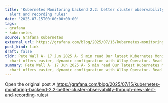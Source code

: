 ```yaml
---
title: 'Kubernetes Monitoring backend 2.2: better cluster observability through new
  alert and recording rules'
date: '2025-07-15T00:00:00+00:00'
tags:
- grafana
- kubernetes
source: Grafana Kubernetes
external_url: https://grafana.com/blog/2025/07/15/kubernetes-monitoring-backend-2.2-better-cluster-observability-through-new-alert-and-recording-rules/
post_kind: link
draft: false
tldr: Pete Wall Â· 17 Jun 2025 Â· 5 min read Our latest Kubernetes Monitoring Helm
  chart offers easier, dynamic configuration with Alloy Operator. Read more.
summary: Pete Wall Â· 17 Jun 2025 Â· 5 min read Our latest Kubernetes Monitoring Helm
  chart offers easier, dynamic configuration with Alloy Operator. Read more.
---
```

Open the original post ↗ https://grafana.com/blog/2025/07/15/kubernetes-monitoring-backend-2.2-better-cluster-observability-through-new-alert-and-recording-rules/
